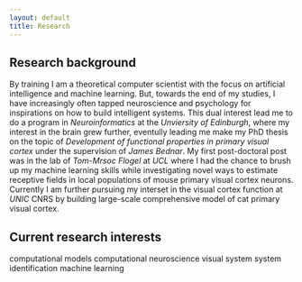 ```yaml
---
layout: default
title: Research
---
```


Research background
----------------------

By training I am a theoretical computer scientist with the focus on artificial intelligence and machine learning. But, towards the end of my
studies, I have increasingly often tapped neuroscience and psychology for inspirations on how to build intelligent systems.
This dual interest lead me to do a program in *Neuroinformatics* at the *Unviersity of Edinburgh*, where my interest in the brain
grew further, eventully leading me make my PhD thesis on the topic of *Development of functional properties in primary visual cortex* under the
supervision of *James Bednar*. My first post-doctoral post was in the lab of *Tom-Mrsoc Flogel* at *UCL* where I had the chance to
brush up my machine learning skills while investigating novel ways to estimate receptive fields in local populations of mouse
primary visual cortex neurons. Currently I am further pursuing my interset in the visual cortex function at *UNIC* CNRS by building large-scale
comprehensive model of cat primary visual cortex.



Current research interests
------------------
computational models
computational neuroscience
visual system
system identification
machine learning
